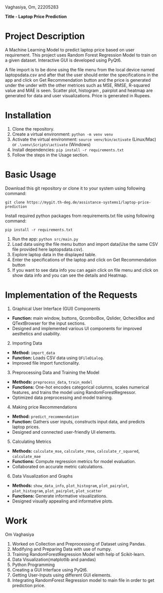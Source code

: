 Vaghasiya, Om, 22205283

**Title - Laptop Price Prediction**

# Project Description

A Machine Learning Model to predict laptop price based on user requirement. This project uses Random Forest Regression Model to train on a given dataset. Interactive GUI is developed using PyQt6.

A file import is to be done using the file menu from the local device named laptopsdata.csv and after that the user should enter the specifications in the app and click on Get Recommendation button and the price is generated under the under with the other metrices such as MSE, RMSE, R-squared value and MAE is seen. Scatter plot, histogram , pairplot and heatmap are generated for data and user visualizations. Price is generated in Rupees.

# Installation

1. Clone the repository.
2. Create a virtual environment: `python -m venv venv`
3. Activate the virtual environment: `source venv/bin/activate` (Linux/Mac) or `.\venv\Scripts\activate` (Windows)
4. Install dependencies: `pip install -r requirements.txt`
5. Follow the steps in the Usage section.

# Basic Usage

Download this git repository or clone it to your system using following command:

`git clone https://mygit.th-deg.de/assistance-systems1/laptop-price-prediction`

Install required python packages from requirements.txt file using following command:

`pip install -r requirements.txt`

1. Run the app: `python src/main.py`
2. Load data using the file menu button and import data(Use the same CSV file provided here laptopsdata.csv).
3. Explore laptop data in the displayed table.
4. Enter the specifications of the laptop and click on Get Recommendation button
5. If you want to see data info you can again click on file menu and click on show data info and you can see the details and Heatmap.

# Implementation of the Requests

1. Graphical User Interface (GUI) Components

- **Function:** main window, buttons, QcomboBox, Qslider, QcheckBox and QTextBrowser for the input sections.
- Designed and implemented various UI components for improved aesthetics and usability.

2. Importing Data

- **Method:** `import_data`
- **Function:** Loads CSV data using `QFileDialog`.
- Improved file import functionality.

3. Preprocessing Data and Training the Model

- **Methods:** `preprocess_data`, `train_model`
- **Functions:** One-hot encodes categorical columns, scales numerical features, and trains the model using RandomForestRegressor.
- Optimized data preprocessing and model training.

4. Making price Recommendations

- **Method:** `predict_recommendation`
- **Function:** Gathers user inputs, constructs input data, and predicts laptop prices.
- Designed and connected user-friendly UI elements.

5. Calculating Metrics

- **Methods:** `calculate_mse`, `calculate_rmse`, `calculate_r_squared`, `calculate_mae`
- **Functions:** Compute regression metrics for model evaluation.
- Collaborated on accurate metric calculations.

6. Data Visualization and Graphs

- **Methods:** `show_data_info`, `plot_histogram`, `plot_pairplot`, `plot_histogram`, `plot_pairplot`, `plot_scatter`
- **Functions:** Generate informative visualizations.
- Designed visually appealing and informative plots.

# Work

Om Vaghasiya

1. Worked on Collection and Preprocessing of Dataset using Pandas.
2. Modifying and Preparing Data with use of numpy.
3. Training RandomForestRegression Model with help of Scikit-learn.
4. Data Visualization(matplotlib and pandas)
5. Python Programming
6. Creating a GUI Interface using PyQt6.
7. Getting User-Inputs using different GUI elements.
8. Integrating RandomForest Regression model to main file in order to get prediction price.
